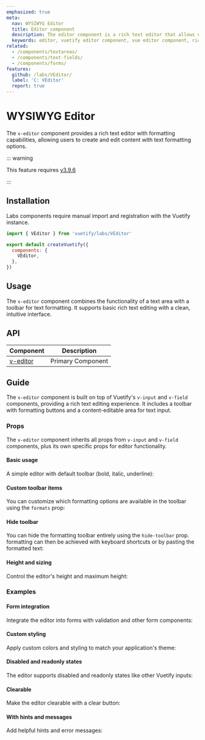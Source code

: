 ```yaml
---
emphasized: true
meta:
  nav: WYSIWYG Editor
  title: Editor component
  description: The editor component is a rich text editor that allows users to create and edit content with formatting options.
  keywords: editor, vuetify editor component, vue editor component, rich text editor, wysiwyg
related:
  - /components/textareas/
  - /components/text-fields/
  - /components/forms/
features:
  github: /labs/VEditor/
  label: 'C: VEditor'
  report: true
---
```


# WYSIWYG Editor

The `v-editor` component provides a rich text editor with formatting capabilities, allowing users to create and edit content with text formatting options.

<PageFeatures />

::: warning

This feature requires [v3.9.6](/getting-started/release-notes/?version=v3.9.6)

:::

## Installation

Labs components require manual import and registration with the Vuetify instance.

```js { resource="src/plugins/vuetify.js" }
import { VEditor } from 'vuetify/labs/VEditor'

export default createVuetify({
  components: {
    VEditor,
  },
})
```

## Usage

The `v-editor` component combines the functionality of a text area with a toolbar for text formatting. It supports basic rich text editing with a clean, intuitive interface.

<ExamplesUsage name="v-editor" />

<PromotedEntry />

## API

| Component | Description |
| - | - |
| [v-editor](/api/v-editor/) | Primary Component |

<ApiInline hide-links />

## Guide

The `v-editor` component is built on top of Vuetify's `v-input` and `v-field` components, providing a rich text editing experience. It includes a toolbar with formatting buttons and a content-editable area for text input.

### Props

The `v-editor` component inherits all props from `v-input` and `v-field` components, plus its own specific props for editor functionality.

#### Basic usage

A simple editor with default toolbar (bold, italic, underline):

<ExamplesExample file="v-editor/prop-basic" />

#### Custom toolbar items

You can customize which formatting options are available in the toolbar using the `formats` prop:

<ExamplesExample file="v-editor/prop-formats" />

#### Hide toolbar

You can hide the formatting toolbar entirely using the `hide-toolbar` prop. formatting can then be achieved with keyboard shortcuts or by pasting the formatted text:

<ExamplesExample file="v-editor/prop-hide-toolbar" />

#### Height and sizing

Control the editor's height and maximum height:

<ExamplesExample file="v-editor/prop-height" />

### Examples

#### Form integration

Integrate the editor into forms with validation and other form components:

<ExamplesExample file="v-editor/misc-form-integration" />

#### Custom styling

Apply custom colors and styling to match your application's theme:

<ExamplesExample file="v-editor/prop-custom-colors" />

#### Disabled and readonly states

The editor supports disabled and readonly states like other Vuetify inputs:

<ExamplesExample file="v-editor/prop-disabled-readonly" />

#### Clearable

Make the editor clearable with a clear button:

<ExamplesExample file="v-editor/prop-clearable" />

#### With hints and messages

Add helpful hints and error messages:

<ExamplesExample file="v-editor/prop-hints" />
